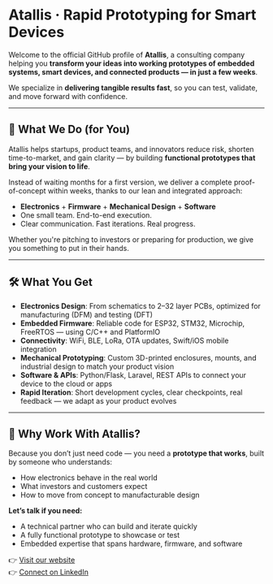 # Atallis · Rapid Prototyping for Smart Devices

Welcome to the official GitHub profile of **Atallis**, a consulting company helping you **transform your ideas into working prototypes of embedded systems, smart devices, and connected products — in just a few weeks**.

We specialize in **delivering tangible results fast**, so you can test, validate, and move forward with confidence.

---

## 🚀 What We Do (for You)

Atallis helps startups, product teams, and innovators reduce risk, shorten time-to-market, and gain clarity — by building **functional prototypes that bring your vision to life**.

Instead of waiting months for a first version, we deliver a complete proof-of-concept within weeks, thanks to our lean and integrated approach:

- **Electronics** + **Firmware** + **Mechanical Design** + **Software**
- One small team. End-to-end execution.
- Clear communication. Fast iterations. Real progress.

Whether you're pitching to investors or preparing for production, we give you something to put in their hands.

---

## 🛠️ What You Get

- **Electronics Design**: From schematics to 2–32 layer PCBs, optimized for manufacturing (DFM) and testing (DFT)
- **Embedded Firmware**: Reliable code for ESP32, STM32, Microchip, FreeRTOS — using C/C++ and PlatformIO
- **Connectivity**: WiFi, BLE, LoRa, OTA updates, Swift/iOS mobile integration
- **Mechanical Prototyping**: Custom 3D-printed enclosures, mounts, and industrial design to match your product vision
- **Software & APIs**: Python/Flask, Laravel, REST APIs to connect your device to the cloud or apps
- **Rapid Iteration**: Short development cycles, clear checkpoints, real feedback — we adapt as your product evolves

---

## 🤝 Why Work With Atallis?

Because you don’t just need code — you need a **prototype that works**, built by someone who understands:

- How electronics behave in the real world
- What investors and customers expect
- How to move from concept to manufacturable design

**Let’s talk if you need:**
- A technical partner who can build and iterate quickly
- A fully functional prototype to showcase or test
- Embedded expertise that spans hardware, firmware, and software

👉 [Visit our website](https://atallis.com)  
👉 [Connect on LinkedIn](https://www.linkedin.com/company/atallis)
